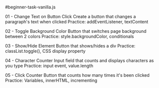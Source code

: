 #beginner-task-vanilla.js

01 - Change Text on Button Click
Create a button that changes a paragraph's text when clicked
Practice: addEventListener, textContent

02 - Toggle Background Color
Button that switches page background between 2 colors
Practice: style.backgroundColor, conditionals

03 - Show/Hide Element
Button that shows/hides a div
Practice: classList.toggle(), CSS display property

04 - Character Counter
Input field that counts and displays characters as you type
Practice: input event, value.length

05 - Click Counter
Button that counts how many times it's been clicked
Practice: Variables, innerHTML, incrementing
